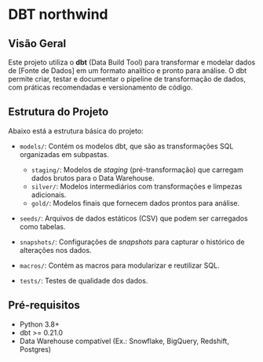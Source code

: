 # DBT northwind

## Visão Geral
Este projeto utiliza o **dbt** (Data Build Tool) para transformar e modelar dados de [Fonte de Dados] em um formato analítico e pronto para análise. O dbt permite criar, testar e documentar o pipeline de transformação de dados, com práticas recomendadas e versionamento de código.

## Estrutura do Projeto
Abaixo está a estrutura básica do projeto:

- `models/`: Contém os modelos dbt, que são as transformações SQL organizadas em subpastas.
  - `staging/`: Modelos de _staging_ (pré-transformação) que carregam dados brutos para o Data Warehouse.
  - `silver/`: Modelos intermediários com transformações e limpezas adicionais.
  - `gold/`: Modelos finais que fornecem dados prontos para análise.

- `seeds/`: Arquivos de dados estáticos (CSV) que podem ser carregados como tabelas.

- `snapshots/`: Configurações de _snapshots_ para capturar o histórico de alterações nos dados.

- `macros/`: Contém as macros para modularizar e reutilizar SQL.

- `tests/`: Testes de qualidade dos dados.

## Pré-requisitos
- Python 3.8+
- dbt >= 0.21.0
- Data Warehouse compatível (Ex.: Snowflake, BigQuery, Redshift, Postgres)
